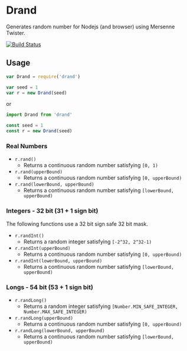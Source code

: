 # Drand

Generates random number for Nodejs (and browser) using Mersenne Twister.

[![Build Status](https://travis-ci.org/de314/drand.svg?branch=master)](https://travis-ci.org/de314/drand)

## Usage

```javascript
var Drand = require('drand')

var seed = 1
var r = new Drand(seed)
```

or

```javascript
import Drand from 'drand'

const seed = 1
const r = new Drand(seed)
```

### Real Numbers

* `r.rand()`
  * Returns a continuous random number satisfying `[0, 1)`
* `r.rand(upperBound)`
  * Returns a continuous random number satisfying `[0, upperBound)`
* `r.rand(lowerBound, upperBound)`
  * Returns a continuous random number satisfying `[lowerBound, upperBound)`

### Integers - 32 bit (31 + 1 sign bit)

The following functions use a 32 bit sign safe 32 bit mask.

* `r.randInt()`
  * Returns a random integer satisfying `[-2^32, 2^32-1)`
* `r.randInt(upperBound)`
  * Returns a continuous random number satisfying `[0, upperBound)`
* `r.randInt(lowerBound, upperBound)`
  * Returns a continuous random number satisfying `[lowerBound, upperBound)`

### Longs - 54 bit (53 + 1 sign bit)

* `r.randLong()`
  * Returns a random integer satisfying `[Number.MIN_SAFE_INTEGER, Number.MAX_SAFE_INTEGER)`
* `r.randLong(upperBound)`
  * Returns a continuous random number satisfying `[0, upperBound)`
* `r.randLong(lowerBound, upperBound)`
  * Returns a continuous random number satisfying `[lowerBound, upperBound)`
